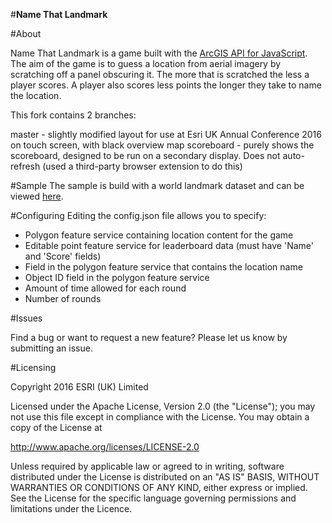 #**Name That Landmark**

#About

Name That Landmark is a game built with the [ArcGIS API for JavaScript](https://developers.arcgis.com/javascript/). The aim of the game is to guess a location from aerial imagery by scratching off a panel obscuring it. The more that is scratched the less a player scores. A player also scores less points the longer they take to name the location.

This fork contains 2 branches:

master - slightly modified layout for use at Esri UK Annual Conference 2016 on touch screen, with black overview map
scoreboard - purely shows the scoreboard, designed to be run on a secondary display. Does not auto-refresh (used a third-party browser extension to do this)

#Sample
The sample is build with a world landmark dataset and can be viewed [here](http://apps.esriuk.com/app/ScratchMapGame/4/view/11cc7e9fb5ba456295ef9db727d83647/index.html#).

#Configuring
Editing the config.json file allows you to specify:
- Polygon feature service containing location content for the game
- Editable point feature service for leaderboard data (must have 'Name' and 'Score' fields)
- Field in the polygon feature service that contains the location name
- Object ID field in the polygon feature service
- Amount of time allowed for each round
- Number of rounds

#Issues

Find a bug or want to request a new feature? Please let us know by submitting an issue.

#Licensing

Copyright 2016 ESRI (UK) Limited

Licensed under the Apache License, Version 2.0 (the "License"); you may not use this file except in compliance with the License. You may obtain a copy of the License at

http://www.apache.org/licenses/LICENSE-2.0

Unless required by applicable law or agreed to in writing, software distributed under the License is distributed on an "AS IS" BASIS, WITHOUT WARRANTIES OR CONDITIONS OF ANY KIND, either express or implied. See the License for the specific language governing permissions and limitations under the Licence.
